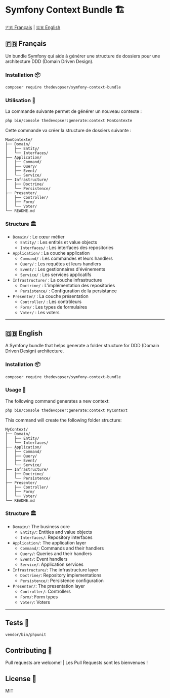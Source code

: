 # Symfony Context Bundle 🏗️

[🇫🇷 Français](#-français) | [🇬🇧 English](#-english)

## 🇫🇷 Français

Un bundle Symfony qui aide à générer une structure de dossiers pour une architecture DDD (Domain Driven Design).

### Installation 📦

```bash
composer require thedevopser/symfony-context-bundle
```

### Utilisation 🚀

La commande suivante permet de générer un nouveau contexte :

```bash
php bin/console thedevopser:generate:context MonContexte
```

Cette commande va créer la structure de dossiers suivante :

```
MonContexte/
├── Domain/
│   ├── Entity/
│   └── Interfaces/
├── Application/
│   ├── Command/
│   ├── Query/
│   ├── Event/
│   └── Service/
├── Infrastructure/
│   ├── Doctrine/
│   └── Persistence/
├── Presenter/
│   ├── Controller/
│   ├── Form/
│   └── Voter/
└── README.md
```

### Structure 🏛️

- `Domain/` : Le cœur métier
  - `Entity/` : Les entités et value objects
  - `Interfaces/` : Les interfaces des repositories
- `Application/` : La couche application
  - `Command/` : Les commandes et leurs handlers
  - `Query/` : Les requêtes et leurs handlers
  - `Event/` : Les gestionnaires d'événements
  - `Service/` : Les services applicatifs
- `Infrastructure/` : La couche infrastructure
  - `Doctrine/` : L'implémentation des repositories
  - `Persistence/` : Configuration de la persistance
- `Presenter/` : La couche présentation
  - `Controller/` : Les contrôleurs
  - `Form/` : Les types de formulaires
  - `Voter/` : Les voters

---

## 🇬🇧 English

A Symfony bundle that helps generate a folder structure for DDD (Domain Driven Design) architecture.

### Installation 📦

```bash
composer require thedevopser/symfony-context-bundle
```

### Usage 🚀

The following command generates a new context:

```bash
php bin/console thedevopser:generate:context MyContext
```

This command will create the following folder structure:

```
MyContext/
├── Domain/
│   ├── Entity/
│   └── Interfaces/
├── Application/
│   ├── Command/
│   ├── Query/
│   ├── Event/
│   └── Service/
├── Infrastructure/
│   ├── Doctrine/
│   └── Persistence/
├── Presenter/
│   ├── Controller/
│   ├── Form/
│   └── Voter/
└── README.md
```

### Structure 🏛️

- `Domain/`: The business core
  - `Entity/`: Entities and value objects
  - `Interfaces/`: Repository interfaces
- `Application/`: The application layer
  - `Command/`: Commands and their handlers
  - `Query/`: Queries and their handlers
  - `Event/`: Event handlers
  - `Service/`: Application services
- `Infrastructure/`: The infrastructure layer
  - `Doctrine/`: Repository implementations
  - `Persistence/`: Persistence configuration
- `Presenter/`: The presentation layer
  - `Controller/`: Controllers
  - `Form/`: Form types
  - `Voter/`: Voters

---

## Tests 🧪

```bash
vendor/bin/phpunit
```

## Contributing 🤝

Pull requests are welcome! | Les Pull Requests sont les bienvenues !

## License 📄

MIT
